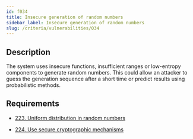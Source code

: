 ```yaml
---
id: f034
title: Insecure generation of random numbers
sidebar_label: Insecure generation of random numbers
slug: /criteria/vulnerabilities/034
---
```


## Description

The system uses insecure functions,
insufficient ranges or low-entropy components
to generate random numbers.
This could allow an attacker
to guess the generation sequence
after a short time or predict results
using probabilistic methods.

## Requirements

- [223. Uniform distribution in random numbers](/criteria/requirements/cryptography/223)

- [224. Use secure cryptographic mechanisms](/criteria/requirements/cryptography/224)
